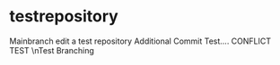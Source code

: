 # testrepository
Mainbranch edit a test repository
Additional Commit Test.... CONFLICT TEST
\nTest Branching

